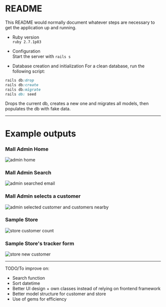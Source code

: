 # README

This README would normally document whatever steps are necessary to get the
application up and running.

* Ruby version <br>
```ruby 2.7.1p83```

* Configuration <br>
Start the server with ```rails s```
* Database creation and initialization
For a clean database, run the following script:
```ruby
rails db:drop
rails db:create
rails db:migrate
rails db: seed
```
Drops the current db, creates a new one and migrates all models, then populates the db with fake data.

---

# Example outputs
### Mall Admin Home
![admin home](https://user-images.githubusercontent.com/33482652/117941395-9f7b4e00-b33c-11eb-93c0-5ea1df4bb9ed.png)

### Mall Admin Search
![admin searched email](https://user-images.githubusercontent.com/33482652/117941450-ac983d00-b33c-11eb-8137-6e405bc72d07.png)

### Mall Admin selects a customer
![admin selected customer and customers nearby](https://user-images.githubusercontent.com/33482652/117941493-b91c9580-b33c-11eb-9d8d-710e64708f5d.png)

### Sample Store
![store customer count](https://user-images.githubusercontent.com/33482652/117941524-c2a5fd80-b33c-11eb-9fff-8fb4b2d22a91.png)

### Sample Store's tracker form
![store new customer](https://user-images.githubusercontent.com/33482652/117941544-cb96cf00-b33c-11eb-95bd-b588cbdd88d4.png)

---

TODO/To improve on:
- Search function
- Sort datetime
- Better UI design + own classes instead of relying on frontend framework
- Better model structure for customer and store
- Use of gems for efficiency
